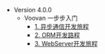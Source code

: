 * Version 4.0.0
  * Voovan 一步步入门
    * [1. 异步通信开发旅程](/Turorial/v4/Socket/1.server.md) 
    * [2. ORM开发路程](/Turorial/v4/ORM/1.Introduce.md) 
    * [3. WebServer开发旅程](/Turorial/v4/WebServer/1.Introduce.md) 
